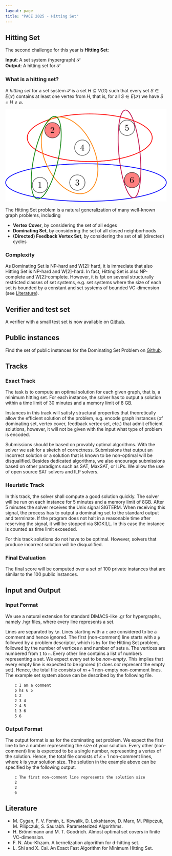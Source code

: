 ```yaml
---
layout: page 
title: "PACE 2025 - Hitting Set"
---
```



## Hitting Set

The second challenge for this year is **Hitting Set**:

**Input**: A set system (hypergraph) $\mathcal{S}$ <br/>
**Output**: A hitting set for $\mathcal{S}$

### What is a hitting set?

A _hitting set_ for a set system $\mathcal{S}$ is a set $H \subseteq V(G)$ such that every set $S \in E(\mathcal{S})$ contains at least one vertex from $H$, that is, for all $S \in E(\mathcal{S})$ we have $S \cap H \neq \varnothing$.

![Example](/2025/img/example_hs.png)

The Hitting Set problem is a natural generalization of many well-known graph problems, including

 - **Vertex Cover**, by considering the set of all edges
 - **Dominating Set**, by considering the set of all closed neighborhoods
 - **(Directed) Feedback Vertex Set**, by considering the set of all (directed) cycles

### Complexity
As Dominating Set is NP-hard and W$[2]$-hard, it is immediate that also Hitting Set is NP-hard and W$[2]$-hard. 
In fact, Hitting Set is also NP-complete and W$[2]$-complete.
However, it is fpt on several structurally restricted classes of set systems, e.g. set systems where the size of each set is bounded by a constant and set systems of bounded VC-dimension (see [Literature](#literature)).

## Verifier and test set
A verifier with a small test set is now available on [Github](https://github.com/MarioGrobler/hs_verifier).

## Public instances
Find the set of public instances for the Dominating Set Problem on [Github](https://github.com/MarioGrobler/PACE2025-instances/tree/master/hs).

## Tracks

### Exact Track

The task is to compute an optimal solution for each given graph, that is, a minimum hitting set. For each instance, the solver has to output a solution within a time limit of 30 minutes and a memory limit of 8 GB.

Instances in this track will satisfy structural properties that theoretically allow the efficient solution of the problem, e.g. encode graph instances (of dominating set, vertex cover, feedback vertex set, etc.) that admit efficient solutions, however, it will not be given with the input what type of problem is encoded. 

Submissions should be based on provably optimal algorithms. With the solver we ask for a sketch of correctness. Submissions that output an incorrect solution or a solution that is known to be non-optimal will be disqualified. Besides dedicated algorithms, we also encourage submissions based on other paradigms such as SAT, MaxSAT, or ILPs. We allow the use of open source SAT solvers and ILP solvers.

### Heuristic Track

In this track, the solver shall compute a good solution quickly. The solver will be run on each instance for 5 minutes and a memory limit of 8GB. After 5 minutes the solver receives the Unix signal SIGTERM. When receiving this signal, the process has to output a dominating set to the standard output and terminate. 
If the program does not halt in a reasonable time after reserving the signal, it will be stopped via SIGKILL. In this case the instance is counted as time limit exceeded. 

For this track solutions do not have to be optimal. However, solvers that produce incorrect solution will be disqualified.

### Final Evaluation
The final score will be computed over a set of 100 private instances that are similar to the 100 public instances.

## Input and Output

### Input Format

We use a natural extension for standard DIMACS-like .gr for hypergraphs, namely .hgr files, where every line represents a set.

Lines are separated by `\n`. Lines starting with a `c` are considered to be a comment and hence ignored. The first (non-comment) line starts with a `p` followed by a problem descriptor, which is `hs` for the Hitting Set problem, followed by the number of vertices `n` and number of sets `m`.
The vertices are numbered from `1` to `n`.
Every other line contains a list of numbers representing a set. 
We expect every set to be *non-empty*. This implies that every empty line is expected to be ignored (it does *not* represent the empty set).
Hence, the total file consists of $m+1$ non-empty non-comment lines.
The example set system above can be described by the following file.
```
    c I am a comment
    p hs 6 5
    1 2
    2 3 4
    2 4 5
    1 3 6
    5 6
```

### Output Format
The output format is as for the dominating set problem.
We expect the first line to be a number representing the size of your solution. Every other (non-comment) line is expected to be a single number, representing a vertex of the solution.
Hence, the total file consists of $k+1$ non-comment lines, where $k$ is your solution size.
The solution in the example above can be specified by the following output.
```
    c The first non-comment line represents the solution size
    2
    2
    6
```


## Literature

 - M. Cygan, F. V. Fomin, Ł. Kowalik, D. Lokshtanov, D. Marx, M. Pilipczuk, M. Pilipczuk, S. Saurabh. Parameterized Algorithms.
 - H. Brönnimann and M. T. Goodrich. Almost optimal set covers in finite VC-dimension.
 - F. N. Abu-Khzam. A kernelization algorithm for d-hitting set.
 - L. Shi and X. Cai. An Exact Fast Algorithm for Minimum Hitting Set.